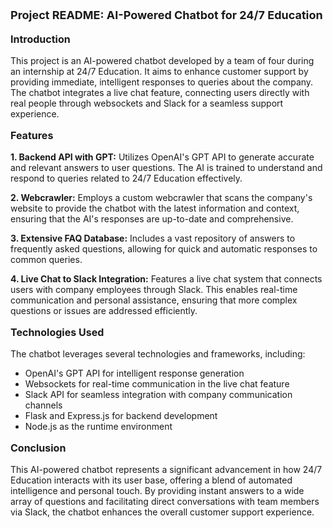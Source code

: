 <p style="font-weight:bold; font-size:18px">Project README: AI-Powered Chatbot for 24/7 Education</p>

<p style="font-size:16px"><strong>Introduction</strong></p>
<p>This project is an AI-powered chatbot developed by a team of four during an internship at 24/7 Education. It aims to enhance customer support by providing immediate, intelligent responses to queries about the company. The chatbot integrates a live chat feature, connecting users directly with real people through websockets and Slack for a seamless support experience.</p>

<p style="font-size:16px"><strong>Features</strong></p>
<p><strong>1. Backend API with GPT:</strong> Utilizes OpenAI's GPT API to generate accurate and relevant answers to user questions. The AI is trained to understand and respond to queries related to 24/7 Education effectively.</p>
<p><strong>2. Webcrawler:</strong> Employs a custom webcrawler that scans the company's website to provide the chatbot with the latest information and context, ensuring that the AI's responses are up-to-date and comprehensive.</p>
<p><strong>3. Extensive FAQ Database:</strong> Includes a vast repository of answers to frequently asked questions, allowing for quick and automatic responses to common queries.</p>
<p><strong>4. Live Chat to Slack Integration:</strong> Features a live chat system that connects users with company employees through Slack. This enables real-time communication and personal assistance, ensuring that more complex questions or issues are addressed efficiently.</p>

<p style="font-size:16px"><strong>Technologies Used</strong></p>
<p>The chatbot leverages several technologies and frameworks, including:</p>
<ul>
  <li>OpenAI's GPT API for intelligent response generation</li>
  <li>Websockets for real-time communication in the live chat feature</li>
  <li>Slack API for seamless integration with company communication channels</li>
  <li>Flask and Express.js for backend development</li>
  <li>Node.js as the runtime environment</li>
</ul>

<p style="font-size:16px"><strong>Conclusion</strong></p>
<p>This AI-powered chatbot represents a significant advancement in how 24/7 Education interacts with its user base, offering a blend of automated intelligence and personal touch. By providing instant answers to a wide array of questions and facilitating direct conversations with team members via Slack, the chatbot enhances the overall customer support experience.</p>
